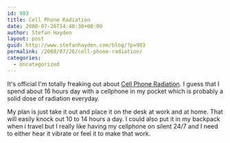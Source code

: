```yaml
---
id: 983
title: Cell Phone Radiation
date: 2008-07-26T14:40:38+00:00
author: Stefan Hayden
layout: post
guid: http://www.stefanhayden.com/blog/?p=983
permalink: /2008/07/26/cell-phone-radiation/
categories:
  - Uncategorized
---
```

It's official I'm totally freaking out about <a href="http://ct.buzzfeed.com/rd?c=buzzfeed&ca=cell-phone-radiation&s=feed&d=0x0&p=0&ok=default&u=http%3A%2F%2Fwww.buzzfeed.com%2Fblanca%2Fcell-phone-radiation">Cell Phone Radiation</a>. I guess that I spend about 16 hours day with a cellphone in my pocket which is probably a solid dose of radiation everyday.

My plan is just take it out and place it on the desk at work and at home. That will easily knock out 10 to 14 hours a day. I could also put it in my backpack when i travel but I really like having my cellphone on silent 24/7 and I need to either hear it vibrate or feel it to make that work.